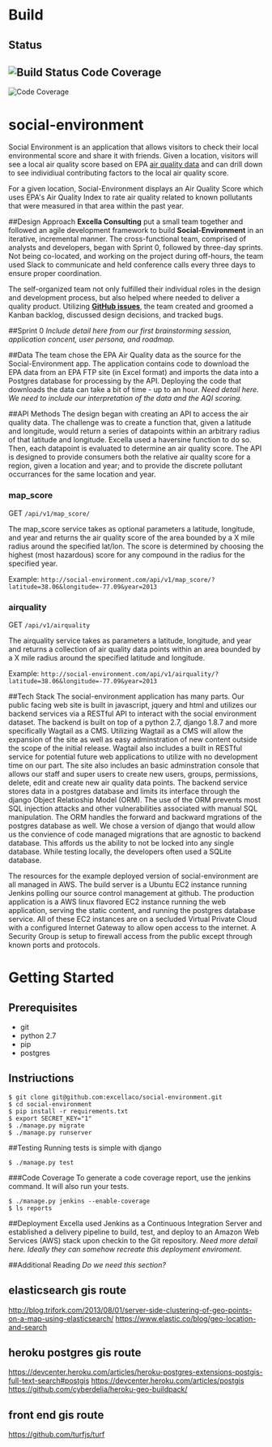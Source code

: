 Build
===

Status
---
![Build Status](http://build.social-environment.com/jenkins/buildStatus/icon?job=social-environment)
Code Coverage
---
![Code Coverage](http://build.social-environment.com/jenkins/job/social-environment/cobertura/graph)


# social-environment

Social Environment is an application that allows visitors to check their local environmental score and share it with friends.  Given a location, visitors will see a local air quality score based on EPA <a href="http://www3.epa.gov/airdata/ad_basic.html">air quality data</a> and can drill down to see individiual contributing factors to the local air quality score.

For a given location, Social-Environment displays an Air Quality Score which uses EPA's Air Quality Index to rate air quality related to known pollutants that were measured in that area within the past year.


##Design Approach
**Excella Consulting** put a small team together and followed an agile development framework to build **Social-Environment** in an iterative, incremental manner. The cross-functional team, comprised of analysts and developers, began with Sprint 0, followed by three-day sprints. Not being co-located, and working on the project during off-hours, the team used Slack to communicate and held conference calls every three days to ensure proper coordination.

The self-organized team not only fulfilled their individual roles in the design and development process, but also helped where needed to deliver a quality product. Utilizing **[GitHub issues](https://github.com/excellaco/social-environment/issues)**, the team created and groomed a Kanban backlog, discussed design decisions, and tracked bugs.


##Sprint 0
*Include detail here from our first brainstorming session, application concent, user persona, and roadmap.*


##Data
The team chose the EPA Air Quality data as the source for the Social-Environment app.  The application contains code to download the EPA data from an EPA FTP site (in Excel format) and imports the data into a Postgres database for processing by the API.  Deploying the code that downloads the data can take a bit of time - up to an hour.  *Need detail here.  We need to include our interpretation of the data and the AQI scoring.*

##API Methods
The design began with creating an API to access the air quality data.  The challenge was to create a function that, given a latitude and longitude, would return a series of datapoints within an arbitrary radius of that latitude and longitude.  Excella used a haversine function to do so.  Then, each datapoint is evaluated to determine an air quality score.  The API is designed to provide consumers both the relative air quality score for a region, given a location and year; and to provide the discrete pollutant occurrances for the same location and year.


### map_score
GET `/api/v1/map_score/`

The map_score service takes as optional parameters a latitude, longitude, and year and returns the air quality score of the area bounded by a X mile radius around the specified lat/lon.  The score is determined by choosing the highest (most hazardous) score for any compound in the radius for the specified year.

Example: `http://social-environment.com/api/v1/map_score/?latitude=38.06&longitude=-77.09&year=2013`

### airquality
GET `/api/v1/airquality`

The airquality service takes as parameters a latitude, longitude, and year and returns a collection of air quality data points within an area bounded by a X mile radius around the specified latitude and longitude.

Example: `http://social-environment.com/api/v1/airquality/?latitude=38.06&longitude=-77.09&year=2013`


##Tech Stack
The social-environment application has many parts. Our public facing web site is built in javascript, jquery and html and utilizes our backend services via a RESTful API to interact with the social environment dataset. The backend is built on top of a python 2.7, django 1.8.7 and more specifically Wagtail as a CMS. Utilizing Wagtail as a CMS will allow the expansion of the site as well as easy adminstration of new content outside the scope of the initial release. Wagtail also includes a built in RESTful service for potential future web applications to utilize with no development time on our part. The site also includes an basic adminstration console that allows our staff and super users to create new users, groups, permissions, delete, edit and create new air quality data points. The backend service stores data in a postgres database and limits its interface through the django Object Relatioship Model (ORM). The use of the ORM prevents most SQL injection attacks and other vulnerabilities associated with manual SQL manipulation. The ORM handles the forward and backward mgrations of the postgres database as well. We chose a version of django that would allow us the convience of code managed migrations that are agnostic to backend database. This affords us the ability to not be locked into any single database. While testing locally, the developers often used a SQLite database. 

The resources for the example deployed version of social-environment are all managed in AWS. The build server is a Ubuntu EC2 instance running Jenkins polling our source control management at github. The production application is a AWS linux flavored EC2 instance running the web application, serving the static content, and running the postgres database service. All of these EC2 instances are on a secluded Virtual Private Cloud with a configured Internet Gateway to allow open access to the internet. A Security Group is setup to firewall access from the public except through known ports and protocols.  


Getting Started   
===
Prerequisites
---
 * git
 * python 2.7
 * pip
 * postgres

Instriuctions
---

    $ git clone git@github.com:excellaco/social-environment.git
    $ cd social-environment
    $ pip install -r requirements.txt
    $ export SECRET_KEY="1"
    $ ./manage.py migrate
    $ ./manage.py runserver


##Testing
Running tests is simple with django

    $ ./manage.py test
    
###Code Coverage
To generate a code coverage report, use the jenkins command. It will also run your tests. 

    $ ./manage.py jenkins --enable-coverage
    $ ls reports



##Deployment
Excella used Jenkins as a Continuous Integration Server and established a delivery pipeline to build, test, and deploy to an Amazon Web Services (AWS) stack upon checkin to the Git repository.  *Need more detail here.  Ideally they can somehow recreate this deployment enviroment.*


##Additional Reading
*Do we need this section?*

elasticsearch gis route
---
http://blog.trifork.com/2013/08/01/server-side-clustering-of-geo-points-on-a-map-using-elasticsearch/
https://www.elastic.co/blog/geo-location-and-search

heroku postgres gis route
---
https://devcenter.heroku.com/articles/heroku-postgres-extensions-postgis-full-text-search#postgis
https://devcenter.heroku.com/articles/postgis
https://github.com/cyberdelia/heroku-geo-buildpack/

front end gis route
---
https://github.com/turfjs/turf

